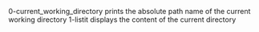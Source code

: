 0-current_working_directory prints the absolute path name of the current working directory
1-listit displays the content of the current directory
